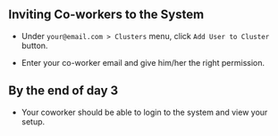 ## Inviting Co-workers to the System

* Under `your@email.com > Clusters` menu, click `Add User to Cluster` button.

* Enter your co-worker email and give him/her the right permission.


## By the end of day 3

* Your coworker should be able to login to the system and view your setup.

